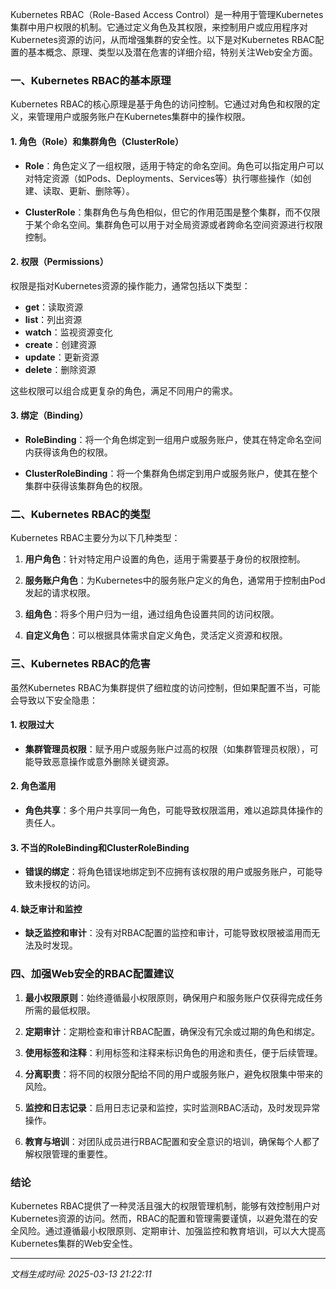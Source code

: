 Kubernetes RBAC（Role-Based Access Control）是一种用于管理Kubernetes集群中用户权限的机制。它通过定义角色及其权限，来控制用户或应用程序对Kubernetes资源的访问，从而增强集群的安全性。以下是对Kubernetes RBAC配置的基本概念、原理、类型以及潜在危害的详细介绍，特别关注Web安全方面。

### 一、Kubernetes RBAC的基本原理

Kubernetes RBAC的核心原理是基于角色的访问控制。它通过对角色和权限的定义，来管理用户或服务账户在Kubernetes集群中的操作权限。

#### 1. 角色（Role）和集群角色（ClusterRole）

- **Role**：角色定义了一组权限，适用于特定的命名空间。角色可以指定用户可以对特定资源（如Pods、Deployments、Services等）执行哪些操作（如创建、读取、更新、删除等）。
  
- **ClusterRole**：集群角色与角色相似，但它的作用范围是整个集群，而不仅限于某个命名空间。集群角色可以用于对全局资源或者跨命名空间资源进行权限控制。

#### 2. 权限（Permissions）

权限是指对Kubernetes资源的操作能力，通常包括以下类型：

- **get**：读取资源
- **list**：列出资源
- **watch**：监视资源变化
- **create**：创建资源
- **update**：更新资源
- **delete**：删除资源

这些权限可以组合成更复杂的角色，满足不同用户的需求。

#### 3. 绑定（Binding）

- **RoleBinding**：将一个角色绑定到一组用户或服务账户，使其在特定命名空间内获得该角色的权限。
  
- **ClusterRoleBinding**：将一个集群角色绑定到用户或服务账户，使其在整个集群中获得该集群角色的权限。

### 二、Kubernetes RBAC的类型

Kubernetes RBAC主要分为以下几种类型：

1. **用户角色**：针对特定用户设置的角色，适用于需要基于身份的权限控制。
  
2. **服务账户角色**：为Kubernetes中的服务账户定义的角色，通常用于控制由Pod发起的请求权限。

3. **组角色**：将多个用户归为一组，通过组角色设置共同的访问权限。

4. **自定义角色**：可以根据具体需求自定义角色，灵活定义资源和权限。

### 三、Kubernetes RBAC的危害

虽然Kubernetes RBAC为集群提供了细粒度的访问控制，但如果配置不当，可能会导致以下安全隐患：

#### 1. 权限过大

- **集群管理员权限**：赋予用户或服务账户过高的权限（如集群管理员权限），可能导致恶意操作或意外删除关键资源。

#### 2. 角色滥用

- **角色共享**：多个用户共享同一角色，可能导致权限滥用，难以追踪具体操作的责任人。

#### 3. 不当的RoleBinding和ClusterRoleBinding

- **错误的绑定**：将角色错误地绑定到不应拥有该权限的用户或服务账户，可能导致未授权的访问。

#### 4. 缺乏审计和监控

- **缺乏监控和审计**：没有对RBAC配置的监控和审计，可能导致权限被滥用而无法及时发现。

### 四、加强Web安全的RBAC配置建议

1. **最小权限原则**：始终遵循最小权限原则，确保用户和服务账户仅获得完成任务所需的最低权限。

2. **定期审计**：定期检查和审计RBAC配置，确保没有冗余或过期的角色和绑定。

3. **使用标签和注释**：利用标签和注释来标识角色的用途和责任，便于后续管理。

4. **分离职责**：将不同的权限分配给不同的用户或服务账户，避免权限集中带来的风险。

5. **监控和日志记录**：启用日志记录和监控，实时监测RBAC活动，及时发现异常操作。

6. **教育与培训**：对团队成员进行RBAC配置和安全意识的培训，确保每个人都了解权限管理的重要性。

### 结论

Kubernetes RBAC提供了一种灵活且强大的权限管理机制，能够有效控制用户对Kubernetes资源的访问。然而，RBAC的配置和管理需要谨慎，以避免潜在的安全风险。通过遵循最小权限原则、定期审计、加强监控和教育培训，可以大大提高Kubernetes集群的Web安全性。

---

*文档生成时间: 2025-03-13 21:22:11*












